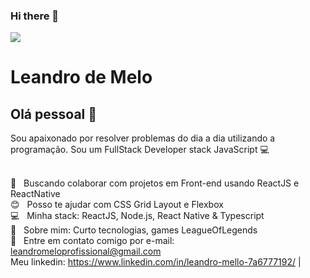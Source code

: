 ### Hi there 👋

<!--
**leandroMello9/leandroMello9** is a ✨ _special_ ✨ repository because its `README.md` (this file) appears on your GitHub profile.

Here are some ideas to get you started:

- 🔭 I’m currently working on ...
- 🌱 I’m currently learning ...
- 👯 I’m looking to collaborate on ...
- 🤔 I’m looking for help with ...
- 💬 Ask me about ...
- 📫 How to reach me: ...
- 😄 Pronouns: ...
- ⚡ Fun fact: ...

--><img width="auto" src="https://github.com/tgmarinho/tgmarinho/blob/master/banner.png">


# Leandro de Melo

## Olá pessoal 👋
Sou apaixonado por resolver problemas do dia a dia utilizando a programação.
Sou um FullStack Developer stack JavaScript :computer:

 
 <br/> :purple_heart: &nbsp; Buscando colaborar com projetos em Front-end usando ReactJS e ReactNative
 <br/> :blush: &nbsp; Posso te ajudar com CSS Grid Layout e Flexbox
 <br/> :computer: &nbsp; Minha stack: ReactJS, Node.js, React Native & Typescript
 <br/> 💬  &nbsp; Sobre mim: Curto tecnologias, games LeagueOfLegends
 <br/> :email: &nbsp; Entre em contato comigo por e-mail: leandromeloprofissional@gmail.com
 <br/> Meu linkedin: https://www.linkedin.com/in/leandro-mello-7a6777192/
| 

